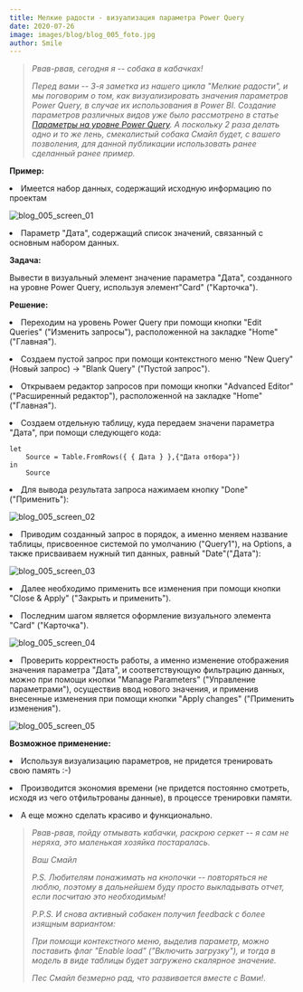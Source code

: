 ```yaml
---
title: Мелкие радости - визуализация параметра Power Query
date: 2020-07-26
image: images/blog/blog_005_foto.jpg
author: Smile
---
```


> *Рвав-рвав, сегодня я -- собака в кабачках!*
>
> *Перед вами -- 3-я заметка из нашего цикла "Мелкие радости", и мы поговорим о том, как визуализировать значения параметров Power Query, в случае их использования в Power BI. Создание параметров различных видов уже было рассмотрено в статье [Параметры на уровне Power Query](https://kkadikin.ru/ru/blog/article_005/). А поскольку 2 раза делать одно и то же лень, смекалистый собака Смайл будет, с вашего позволения, для данной публикации использовать ранее сделанный ранее пример.*


**Пример:**

**<li>** Имеется набор данных, содержащий исходную информацию по проектам

![blog_005_screen_01](https://kkadikin.ru/images/blog/blog_005_screen_1.jpg)

**<li>** Параметр "Дата", содержащий список значений, связанный с основным набором данных.


**Задача:**

Вывести в визуальный элемент значение параметра "Дата", созданного на уровне Power Query, используя элемент"Card" ("Карточка").


**Решение:**

**<li>** Переходим на уровень Power Query при помощи кнопки "Edit Queries" ("Изменить запросы"), расположенной на закладке "Home" ("Главная").

**<li>** Создаем пустой запрос при помощи контекстного меню "New Query" (Новый запрос) -> "Blank Query" ("Пустой запрос").

**<li>** Открываем редактор запросов при помощи кнопки "Advanced Editor" ("Расширенный редактор"), расположенной на закладке "Home" ("Главная").

**<li>** Создаем отдельную таблицу, куда передаем значени параметра "Дата", при помощи следующего кода:

```dax
let
    Source = Table.FromRows({ { Дата } },{"Дата отбора"})
in
    Source
```

**<li>** Для вывода результата запроса нажимаем кнопку "Done" ("Применить"):

![blog_005_screen_02](https://kkadikin.ru/images/blog/blog_005_screen_2.jpg)

**<li>** Приводим созданный запрос в порядок, а именно меняем название таблицы, присвоенное системой по умолчанию ("Query1"), на Options, а также присваиваем нужный тип данных, равный "Date"("Дата"):

![blog_005_screen_03](https://kkadikin.ru/images/blog/blog_005_screen_3.jpg)

**<li>** Далее необходимо применить все изменения при помощи кнопки "Close & Apply" ("Закрыть и применить").

**<li>** Последним шагом является оформление визуального элемента "Card" ("Карточка").

![blog_005_screen_04](https://kkadikin.ru/images/blog/blog_005_screen_4.jpg)

**<li>** Проверить корректность работы, а именно изменение отображения значения параметра "Дата", и соответствующую фильтрацию данных, можно при помощи кнопки "Manage Parameters" ("Управление параметрами"), осуществив ввод нового значения, и применив внесенные изменения при помощи кнопки "Apply changes" ("Применить изменения").

![blog_005_screen_05](https://kkadikin.ru/images/blog/blog_005_screen_5.jpg)


**Возможное применение:**

**<li>** Используя визуализацию параметров, не придется тренировать свою память :-)

**<li>** Производится экономия времени (не придется постоянно смотреть, исходя из чего отфильтрованы данные), в процессе тренировки памяти.

**<li>** А еще можно сделать красиво и функционально.

> *Рвав-рвав, пойду отмывать кабачки, раскрою серкет -- я сам не неряха, это маленькая хозяйка постаралась.*
>
> *Ваш Смайл*
>
> *P.S. Любителям понажимать на кнопочки -- повторяться не люблю, поэтому в дальнейшем буду просто выкладывать отчет, если посчитаю это необходимым!*
>
> *P.P.S. И снова активный собакен получил feedback с более изящным вариантом:*
>
> *При помощи контекстного меню, выделив параметр, можно поставить флаг "Enable load" ("Включить загрузку"), и тогда в модель в виде таблицы будет загружено скалярное значение.* 
>
> *Пес Смайл безмерно рад, что развивается вместе с Вами!*.